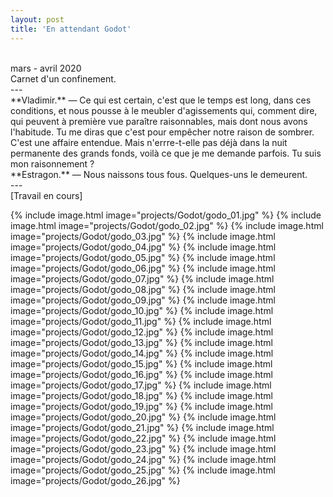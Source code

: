 ```yaml
---
layout: post
title: 'En attendant Godot'
---
```



 <br>
 mars - avril 2020
 <br>
 Carnet d'un confinement.
 <br>
 ---
 <br>
 **Vladimir.** — Ce qui est certain, c'est que le temps est long, dans ces conditions, et nous pousse à le meubler d'agissements qui, comment dire, qui peuvent à première vue paraître raisonnables, mais dont nous avons l'habitude. Tu me diras que c'est pour empêcher notre raison de sombrer. C'est une affaire entendue. Mais n'errre-t-elle pas déjà dans la nuit permanente des grands fonds, voilà ce que je me demande parfois. Tu suis mon raisonnement ?
 <br>
 **Estragon.** — Nous naissons tous fous. Quelques-uns le demeurent.
 <br>
 ---
 <br>
 [Travail en cours]
 <br>

{% include image.html image="projects/Godot/godo_01.jpg" %}
{% include image.html image="projects/Godot/godo_02.jpg" %}
{% include image.html image="projects/Godot/godo_03.jpg" %}
{% include image.html image="projects/Godot/godo_04.jpg" %}
{% include image.html image="projects/Godot/godo_05.jpg" %}
{% include image.html image="projects/Godot/godo_06.jpg" %}
{% include image.html image="projects/Godot/godo_07.jpg" %}
{% include image.html image="projects/Godot/godo_08.jpg" %}
{% include image.html image="projects/Godot/godo_09.jpg" %}
{% include image.html image="projects/Godot/godo_10.jpg" %}
{% include image.html image="projects/Godot/godo_11.jpg" %}
{% include image.html image="projects/Godot/godo_12.jpg" %}
{% include image.html image="projects/Godot/godo_13.jpg" %}
{% include image.html image="projects/Godot/godo_14.jpg" %}
{% include image.html image="projects/Godot/godo_15.jpg" %}
{% include image.html image="projects/Godot/godo_16.jpg" %}
{% include image.html image="projects/Godot/godo_17.jpg" %}
{% include image.html image="projects/Godot/godo_18.jpg" %}
{% include image.html image="projects/Godot/godo_19.jpg" %}
{% include image.html image="projects/Godot/godo_20.jpg" %}
{% include image.html image="projects/Godot/godo_21.jpg" %}
{% include image.html image="projects/Godot/godo_22.jpg" %}
{% include image.html image="projects/Godot/godo_23.jpg" %}
{% include image.html image="projects/Godot/godo_24.jpg" %}
{% include image.html image="projects/Godot/godo_25.jpg" %}
{% include image.html image="projects/Godot/godo_26.jpg" %}
